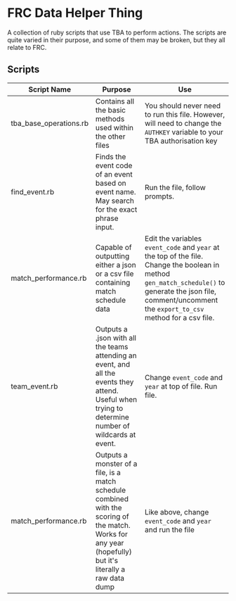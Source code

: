 # FRC Data Helper Thing

A collection of ruby scripts that use TBA to perform actions.
The scripts are quite varied in their purpose, and some of them may be broken, but they all relate to FRC.


## Scripts 
|Script Name | Purpose | Use |
| --- | --- | ---|
tba_base_operations.rb | Contains all the basic methods used within the other files | You should never need to run this file. However, will need to change the `AUTHKEY` variable to your TBA authorisation key
find_event.rb | Finds the event code of an event based on event name. May search for the exact phrase input. | Run the file, follow prompts. 
match_performance.rb | Capable of outputting either a json or a csv file containing match schedule data | Edit the variables `event_code` and `year` at the top of the file. Change the boolean in method `gen_match_schedule()` to generate the json file, comment/uncomment the `export_to_csv` method for a csv file. 
team_event.rb | Outputs a .json with all the teams attending an event, and all the events they attend. Useful when trying to determine number of wildcards at event. | Change `event_code` and `year` at top of file. Run file. 
match_performance.rb | Outputs a monster of a file, is a match schedule combined with the scoring of the match. Works for any year (hopefully) but it's literally a raw data dump | Like above, change `event_code` and `year` and run the file
